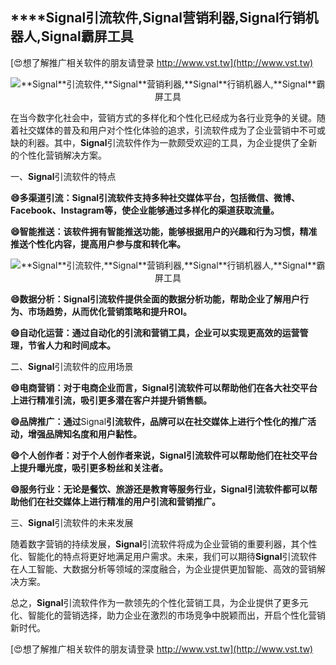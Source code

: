 ## ****Signal**引流软件,**Signal**营销利器,**Signal**行销机器人,**Signal**霸屏工具**

[😍想了解推广相关软件的朋友请登录 http://www.vst.tw](http://www.vst.tw)

 <center><img src="https://vst.tw/MP4/tuiguang/png/6.png" alt="**Signal**引流软件,**Signal**营销利器,**Signal**行销机器人,**Signal**霸屏工具"></center>

在当今数字化社会中，营销方式的多样化和个性化已经成为各行业竞争的关键。随着社交媒体的普及和用户对个性化体验的追求，引流软件成为了企业营销中不可或缺的利器。其中，**Signal**引流软件作为一款颇受欢迎的工具，为企业提供了全新的个性化营销解决方案。

一、**Signal**引流软件的特点

**😄多渠道引流：**Signal**引流软件支持多种社交媒体平台，包括微信、微博、Facebook、Instagram等，使企业能够通过多样化的渠道获取流量。**

**😄智能推送：该软件拥有智能推送功能，能够根据用户的兴趣和行为习惯，精准推送个性化内容，提高用户参与度和转化率。**

 <center><img src="https://vst.tw/MP4/tuiguang/png/6.png" alt="**Signal**引流软件,**Signal**营销利器,**Signal**行销机器人,**Signal**霸屏工具"></center>

**😄数据分析：**Signal**引流软件提供全面的数据分析功能，帮助企业了解用户行为、市场趋势，从而优化营销策略和提升ROI。**

**😄自动化运营：通过自动化的引流和营销工具，企业可以实现更高效的运营管理，节省人力和时间成本。**

二、**Signal**引流软件的应用场景

**😄电商营销：对于电商企业而言，**Signal**引流软件可以帮助他们在各大社交平台上进行精准引流，吸引更多潜在客户并提升销售额。**

**😄品牌推广：通过**Signal**引流软件，品牌可以在社交媒体上进行个性化的推广活动，增强品牌知名度和用户黏性。**

**😄个人创作者：对于个人创作者来说，**Signal**引流软件可以帮助他们在社交平台上提升曝光度，吸引更多粉丝和关注者。**

**😄服务行业：无论是餐饮、旅游还是教育等服务行业，**Signal**引流软件都可以帮助他们在社交媒体上进行精准的用户引流和营销推广。**

三、**Signal**引流软件的未来发展

随着数字营销的持续发展，**Signal**引流软件将成为企业营销的重要利器，其个性化、智能化的特点将更好地满足用户需求。未来，我们可以期待**Signal**引流软件在人工智能、大数据分析等领域的深度融合，为企业提供更加智能、高效的营销解决方案。

总之，**Signal**引流软件作为一款领先的个性化营销工具，为企业提供了更多元化、智能化的营销选择，助力企业在激烈的市场竞争中脱颖而出，开启个性化营销新时代。

[😍想了解推广相关软件的朋友请登录 http://www.vst.tw](http://www.vst.tw)



